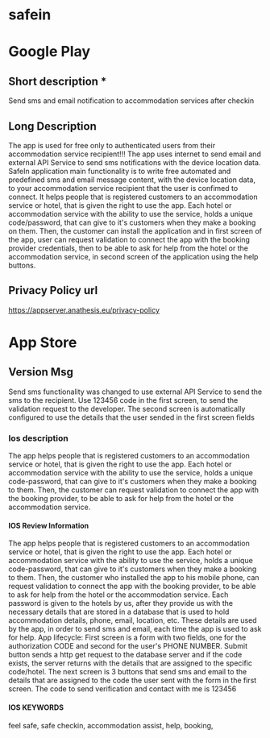 # safein  
# Google Play  
## Short description *  

Send sms and email notification to accommodation services after checkin

## Long Description  

The app is used for free only to authenticated users from their accommodation service recipient!!!
The app uses internet to send email and external API Service to send sms notifications with the device location data.
SafeIn application main functionality is to write free automated and predefined sms and email message content, with the device location data, to your accommodation service recipient that the user is confimed to connect.
It helps people that is registered customers to an accommodation service or hotel, that is given the right to use the app. Each hotel or accommodation service with the ability to use the service, holds a unique code/password, that can give to it's customers when they make a booking on them.
Then, the customer can install the application and in first screen of the app, user can request validation to connect the app with the booking provider credentials, then to be able to ask for help from the hotel or the accommodation service, in second screen of the application using the help buttons.

## Privacy Policy url  
https://appserver.anathesis.eu/privacy-policy

# App Store  
## Version Msg  
Send sms functionality was changed to use external API Service to send the sms to the recipient.
Use 123456 code in the first screen, to send the validation request to the developer.
The second screen is automatically configured to use the details that the user sended in the first screen fields

### Ios description  
The app helps people that is registered customers to an accommodation service or hotel, that is given the right to use the app. Each hotel or accommodation service with the ability to use the service, holds a unique code-password, that can give to it's customers when they make a booking to them. Then, the customer can request validation to connect the app with the booking provider, to be able to ask for help from the hotel or the accommodation service.

#### IOS Review Information  
The app helps people that is registered customers to an accommodation service or hotel, that is given the right to use the app. Each hotel or accommodation service with the ability to use the service, holds a unique code-password, that can give to it's customers when they make a booking to them. Then, the customer who installed the app to his mobile phone, can request validation to connect the app with the booking provider, to be able to ask for help from the hotel or the accommodation service.
Each password is given to the hotels by us, after they provide us with the necessary details that are stored in a database that is used to hold accommodation details, phone, email, location, etc. These details are used by the app, in order to send sms and email, each time the app is used to ask for help.
App lifecycle:
First screen is a form with two fields, one for the authorization CODE and second for the user's PHONE NUMBER.
Submit button sends a http get request to the database server and if the code exists, the server returns with the details that are assigned to the specific code/hotel. The next screen is 3 buttons that send sms and email to the details that are assigned to the code the user sent with the form in the first screen.
The code to send verification and contact with me is 123456

#### IOS KEYWORDS
feel safe, safe checkin, accommodation assist, help, booking, 